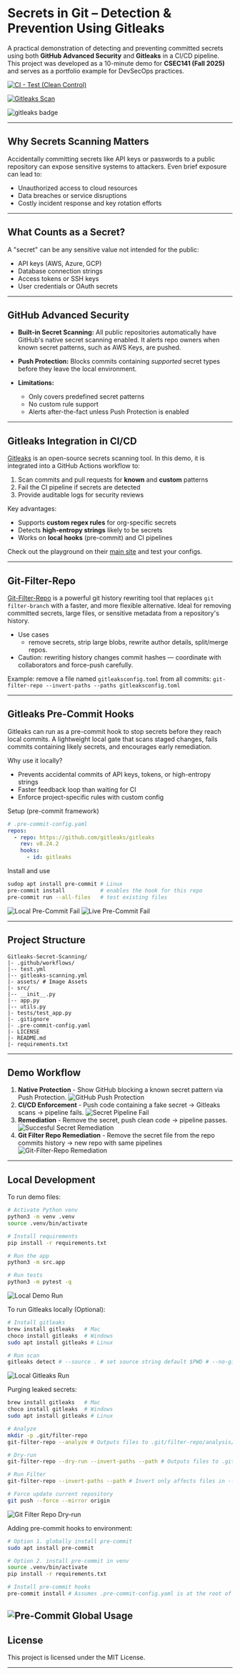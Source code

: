 # Secrets in Git – Detection & Prevention Using Gitleaks

A practical demonstration of detecting and preventing committed secrets using both **GitHub Advanced Security** and **Gitleaks** in a CI/CD pipeline.
This project was developed as a 10-minute demo for **CSEC141 (Fall 2025)** and serves as a portfolio example for DevSecOps practices.

[![CI - Test (Clean Control)](https://github.com/crow50/scanning-secrets-demo/actions/workflows/test.yml/badge.svg)](https://github.com/crow50/scanning-secrets-demo/actions/workflows/test.yml)

[![Gitleaks Scan](https://github.com/crow50/Gitleaks-Secret-Scanning/actions/workflows/gitleaks-scanning.yml/badge.svg)](https://github.com/crow50/Gitleaks-Secret-Scanning/actions/workflows/gitleaks-scanning.yml)

<img alt="gitleaks badge" src="https://img.shields.io/badge/protected%20by-gitleaks-blue">


---

## Why Secrets Scanning Matters

Accidentally committing secrets like API keys or passwords to a public repository can expose sensitive systems to attackers. Even brief exposure can lead to:

* Unauthorized access to cloud resources
* Data breaches or service disruptions
* Costly incident response and key rotation efforts

---

## What Counts as a Secret?

A "secret" can be any sensitive value not intended for the public:

* API keys (AWS, Azure, GCP)
* Database connection strings
* Access tokens or SSH keys
* User credentials or OAuth secrets

---

## GitHub Advanced Security

* **Built-in Secret Scanning:**
  All public repositories automatically have GitHub's native secret scanning enabled. It alerts repo owners when known secret patterns, such as AWS Keys, are pushed.

* **Push Protection:**
  Blocks commits containing *supported* secret types before they leave the local environment.

* **Limitations:**

  * Only covers predefined secret patterns
  * No custom rule support
  * Alerts after-the-fact unless Push Protection is enabled

---

## Gitleaks Integration in CI/CD

[Gitleaks](https://github.com/gitleaks/gitleaks) is an open-source secrets scanning tool. In this demo, it is integrated into a GitHub Actions workflow to:

1. Scan commits and pull requests for **known** and **custom** patterns
2. Fail the CI pipeline if secrets are detected
3. Provide auditable logs for security reviews

Key advantages:

* Supports **custom regex rules** for org-specific secrets
* Detects **high-entropy strings** likely to be secrets
* Works on **local hooks** (pre-commit) and CI pipelines

Check out the playground on their [main site](https://gitleaks.io/) and test your configs.

---

## Git-Filter-Repo

[Git-Filter-Repo](https://github.com/newren/git-filter-repo) is a powerful git history rewriting tool that replaces `git filter-branch` with a faster, and more flexible alternative. Ideal for removing committed secrets, large files, or sensitive metadata from a repository's history.

* Use cases
  * remove secrets, strip large blobs, rewrite author details, split/merge repos.
* Caution: rewriting history changes commit hashes — coordinate with collaborators and force-push carefully.


Example: remove a file named `gitleaksconfig.toml` from all commits:
  `git-filter-repo --invert-paths --paths gitleaksconfig.toml`

---

## Gitleaks Pre-Commit Hooks

Gitleaks can run as a pre-commit hook to stop secrets before they reach local commits. A lightweight local gate that scans staged changes, fails commits containing likely secrets, and encourages early remediation.

Why use it locally?
* Prevents accidental commits of API keys, tokens, or high-entropy strings
* Faster feedback loop than waiting for CI
* Enforce project-specific rules with custom config

Setup (pre-commit framework)
```yaml
# .pre-commit-config.yaml
repos:
  - repo: https://github.com/gitleaks/gitleaks
    rev: v8.24.2
    hooks:
      - id: gitleaks
```

Install and use
```bash
sudop apt install pre-commit # Linux
pre-commit install           # enables the hook for this repo
pre-commit run --all-files   # test existing files
```

![Local Pre-Commit Fail](assets/local-pre-commit-fail.png)
![Live Pre-Commit Fail](assets/pre-commit-fail.png)

---

## Project Structure

```
Gitleaks-Secret-Scanning/
|- .github/workflows/
|-- test.yml
|-- gitleaks-scanning.yml
|- assets/ # Image Assets
|- src/
|-- __init__.py
|-- app.py
|-- utils.py
|- tests/test_app.py
|- .gitignore
|- .pre-commit-config.yaml
|- LICENSE
|- README.md
|- requirements.txt
```

---

## Demo Workflow

1. **Native Protection** - Show GitHub blocking a known secret pattern via Push Protection.
![GitHub Push Protection](assets/github-push-protection.png)
2. **CI/CD Enforcement** - Push code containing a fake secret -> Gitleaks scans -> pipeline fails.
![Secret Pipeline Fail](assets/secret-pipeline-fail.png)
3. **Remediation** - Remove the secret, push clean code -> pipeline passes.
![Succesful Secret Remediation](assets/successful-secret-remediation.png)
4. **Git Filter Repo Remediation** - Remove the secret file from the repo commits history -> new repo with same pipelines
![Git-Filter-Repo Remediation](assets/git-filter-repo-remediation.png)

---

## Local Development

To run demo files:

```bash
# Activate Python venv
python3 -m venv .venv
source .venv/bin/activate

# Install requirements
pip install -r requirements.txt

# Run the app
python3 -m src.app

# Run tests
python3 -m pytest -q
```
![Local Demo Run](assets/local-demo-run.png)

To run Gitleaks locally (Optional):

```bash
# Install gitleaks
brew install gitleaks   # Mac
choco install gitleaks  # Windows
sudo apt install gitleaks # Linux

# Run scan
gitleaks detect # --source . # set source string default $PWD # --no-git # to scan current repo dir # --redact # to redact secrets from logs and stdout
```
![Local Gitleaks Run](assets/local-gitleaks-scan.png)

Purging leaked secrets:

```bash
brew install gitleaks   # Mac
choco install gitleaks  # Windows
sudo apt install gitleaks # Linux

# Analyze
mkdir -p .git/filter-repo
git-filter-repo --analyze # Outputs files to .git/filter-repo/analysis/

# Dry-run
git-filter-repo --dry-run --invert-paths --path # Outputs files to .git/filter-repo/

# Run Filter
git-filter-repo --invert-paths --path # Invert only affects files in --path string

# Force update current repository
git push --force --mirror origin

```
![Git Filter Repo Dry-run](assets/git-filter-repo-dry-run.png)

Adding pre-commit hooks to environment:

```bash
# Option 1. globally install pre-commit
sudo apt install pre-commit 

# Option 2. install pre-commit in venv
source .venv/bin/activate
pip install -r requirements.txt

# Install pre-commit hooks
pre-commit install # Assumes .pre-commit-config.yaml is at the root of dir
```
![Pre-Commit Global Usage](assets/pre-commit-global.png)
---

## License

This project is licensed under the MIT License.

---
